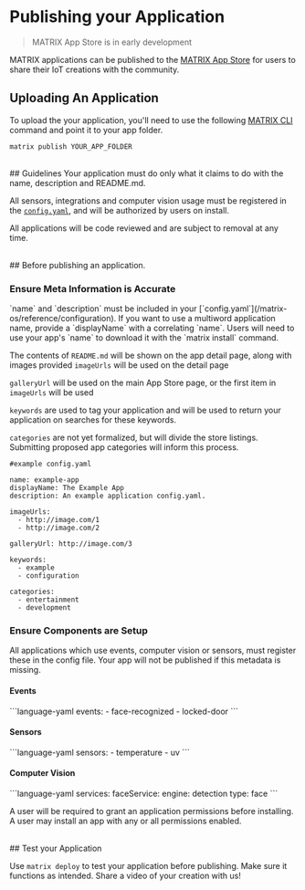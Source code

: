 <h1 style="padding-top: 0">Publishing your Application</h1>

>MATRIX App Store is in early development

MATRIX applications can be published to the <a href="http://apps.matrix.one" target="_blank">MATRIX App Store</a> for users to share their IoT creations with the community.


## Uploading An Application
<!-- - Publish on the app Store -->
To upload the your application, you'll need to use the following [MATRIX CLI](/matrix-os/reference/cli-tool) command and point it to your app folder.
```language-bash
matrix publish YOUR_APP_FOLDER
```
<br/>
## Guidelines
Your application must do only what it claims to do with the name, description and README.md.

All sensors, integrations and computer vision usage must be registered in the [`config.yaml`](/matrix-os/reference/configuration), and will be authorized by users on install.

All applications will be code reviewed and are subject to removal at any time.

<br/>
## Before publishing an application.

<h3 style="padding-top:0">Ensure Meta Information is Accurate</h3>
`name` and `description` must be included in your [`config.yaml`](/matrix-os/reference/configuration). If you want to use a multiword application name, provide a `displayName` with a correlating `name`. Users will need to use your app's `name` to download it with the `matrix install` command.

The contents of `README.md` will be shown on the app detail page, along with images provided
`imageUrls` will be used on the detail page

`galleryUrl` will be used on the main App Store page, or the first item in `imageUrls` will be used

`keywords` are used to tag your application and will be used to return your application on searches for these keywords.

`categories` are not yet formalized, but will divide the store listings. Submitting proposed app categories will inform this process.
```language-yaml
#example config.yaml

name: example-app
displayName: The Example App
description: An example application config.yaml.

imageUrls:
  - http://image.com/1
  - http://image.com/2

galleryUrl: http://image.com/3

keywords:
  - example
  - configuration

categories:
  - entertainment
  - development
```

<h3 style="padding-top:0">Ensure Components are Setup</h3>
All applications which use events, computer vision or sensors, must register these in the config file. Your app will not be published if this metadata is missing.

<h4 style="padding-top:0">Events</h4>
```language-yaml
events:
  - face-recognized
  - locked-door
```

<h4 style="padding-top:0">Sensors</h4>
```language-yaml
sensors:
  - temperature
  - uv
```

<h4 style="padding-top:0">Computer Vision</h4>
```language-yaml
services:
  faceService:
    engine: detection
    type: face
```

A user will be required to grant an application permissions before installing. A user may install an app with any or all permissions enabled.

<br/>
## Test your Application

Use `matrix deploy` to test your application before publishing. Make sure it functions as intended. Share a video of your creation with us!
